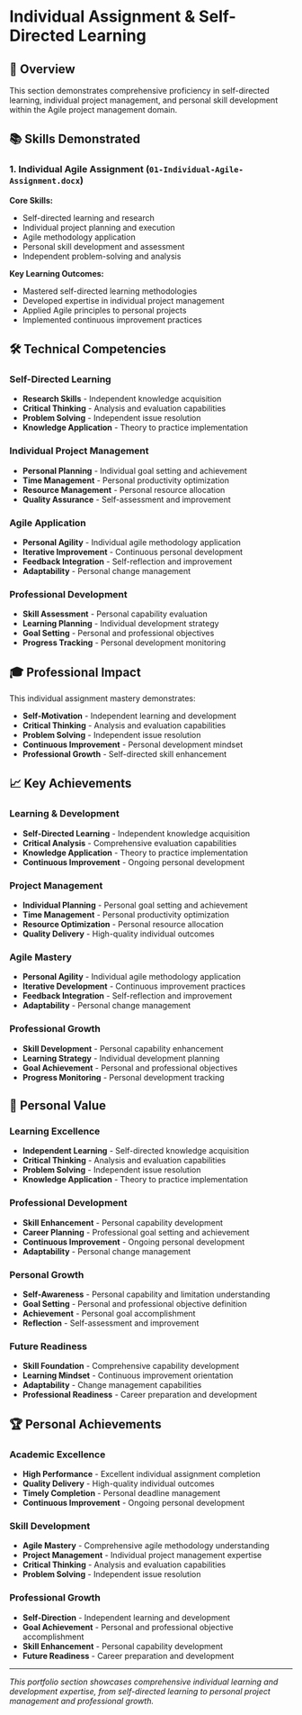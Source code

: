 # Individual Assignment & Self-Directed Learning

## 🎯 Overview
This section demonstrates comprehensive proficiency in self-directed learning, individual project management, and personal skill development within the Agile project management domain.

## 📚 Skills Demonstrated

### 1. **Individual Agile Assignment** (`01-Individual-Agile-Assignment.docx`)
**Core Skills:**
- Self-directed learning and research
- Individual project planning and execution
- Agile methodology application
- Personal skill development and assessment
- Independent problem-solving and analysis

**Key Learning Outcomes:**
- Mastered self-directed learning methodologies
- Developed expertise in individual project management
- Applied Agile principles to personal projects
- Implemented continuous improvement practices

## 🛠️ Technical Competencies

### Self-Directed Learning
- **Research Skills** - Independent knowledge acquisition
- **Critical Thinking** - Analysis and evaluation capabilities
- **Problem Solving** - Independent issue resolution
- **Knowledge Application** - Theory to practice implementation

### Individual Project Management
- **Personal Planning** - Individual goal setting and achievement
- **Time Management** - Personal productivity optimization
- **Resource Management** - Personal resource allocation
- **Quality Assurance** - Self-assessment and improvement

### Agile Application
- **Personal Agility** - Individual agile methodology application
- **Iterative Improvement** - Continuous personal development
- **Feedback Integration** - Self-reflection and improvement
- **Adaptability** - Personal change management

### Professional Development
- **Skill Assessment** - Personal capability evaluation
- **Learning Planning** - Individual development strategy
- **Goal Setting** - Personal and professional objectives
- **Progress Tracking** - Personal development monitoring

## 🎓 Professional Impact

This individual assignment mastery demonstrates:
- **Self-Motivation** - Independent learning and development
- **Critical Thinking** - Analysis and evaluation capabilities
- **Problem Solving** - Independent issue resolution
- **Continuous Improvement** - Personal development mindset
- **Professional Growth** - Self-directed skill enhancement

## 📈 Key Achievements

### Learning & Development
- **Self-Directed Learning** - Independent knowledge acquisition
- **Critical Analysis** - Comprehensive evaluation capabilities
- **Knowledge Application** - Theory to practice implementation
- **Continuous Improvement** - Ongoing personal development

### Project Management
- **Individual Planning** - Personal goal setting and achievement
- **Time Management** - Personal productivity optimization
- **Resource Optimization** - Personal resource allocation
- **Quality Delivery** - High-quality individual outcomes

### Agile Mastery
- **Personal Agility** - Individual agile methodology application
- **Iterative Development** - Continuous improvement practices
- **Feedback Integration** - Self-reflection and improvement
- **Adaptability** - Personal change management

### Professional Growth
- **Skill Development** - Personal capability enhancement
- **Learning Strategy** - Individual development planning
- **Goal Achievement** - Personal and professional objectives
- **Progress Monitoring** - Personal development tracking

## 🚀 Personal Value

### Learning Excellence
- **Independent Learning** - Self-directed knowledge acquisition
- **Critical Thinking** - Analysis and evaluation capabilities
- **Problem Solving** - Independent issue resolution
- **Knowledge Application** - Theory to practice implementation

### Professional Development
- **Skill Enhancement** - Personal capability development
- **Career Planning** - Professional goal setting and achievement
- **Continuous Improvement** - Ongoing personal development
- **Adaptability** - Personal change management

### Personal Growth
- **Self-Awareness** - Personal capability and limitation understanding
- **Goal Setting** - Personal and professional objective definition
- **Achievement** - Personal goal accomplishment
- **Reflection** - Self-assessment and improvement

### Future Readiness
- **Skill Foundation** - Comprehensive capability development
- **Learning Mindset** - Continuous improvement orientation
- **Adaptability** - Change management capabilities
- **Professional Readiness** - Career preparation and development

## 🏆 Personal Achievements

### Academic Excellence
- **High Performance** - Excellent individual assignment completion
- **Quality Delivery** - High-quality individual outcomes
- **Timely Completion** - Personal deadline management
- **Continuous Improvement** - Ongoing personal development

### Skill Development
- **Agile Mastery** - Comprehensive agile methodology understanding
- **Project Management** - Individual project management expertise
- **Critical Thinking** - Analysis and evaluation capabilities
- **Problem Solving** - Independent issue resolution

### Professional Growth
- **Self-Direction** - Independent learning and development
- **Goal Achievement** - Personal and professional objective accomplishment
- **Skill Enhancement** - Personal capability development
- **Future Readiness** - Career preparation and development

---
*This portfolio section showcases comprehensive individual learning and development expertise, from self-directed learning to personal project management and professional growth.*
